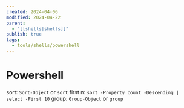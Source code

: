```yaml
---
created: 2024-04-06
modified: 2024-04-22
parent:
  - "[[shells|shells]]"
publish: true
tags:
  - tools/shells/powershell
---
```


# Powershell

sort: `Sort-Object` or `sort`
first n: `sort -Property count -Descending | select -First 10`
group: `Group-Object` or `group`